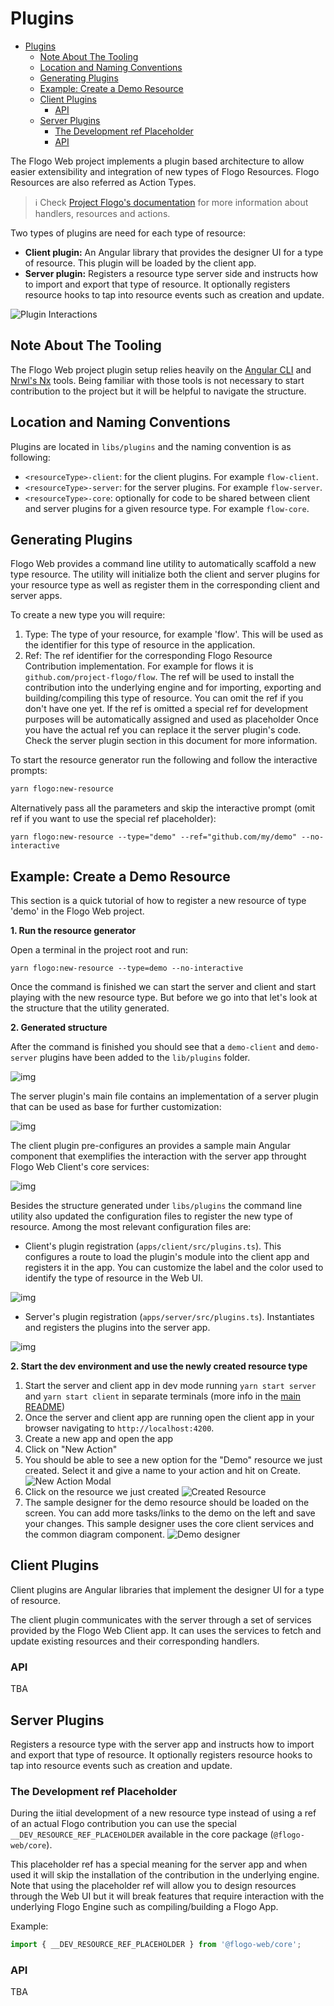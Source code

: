 # Plugins

- [Plugins](#plugins)
  - [Note About The Tooling](#note-about-the-tooling)
  - [Location and Naming Conventions](#location-and-naming-conventions)
  - [Generating Plugins](#generating-plugins)
  - [Example: Create a Demo Resource](#example--create-a-demo-resource)
  - [Client Plugins](#client-plugins)
    - [API](#api)
  - [Server Plugins](#server-plugins)
    - [The Development ref Placeholder](#the-development-ref-placeholder)
    - [API](#api-1)

The Flogo Web project implements a plugin based architecture to allow easier extensibility and integration of new types
of Flogo Resources. Flogo Resources are also referred as Action Types.

> :information_source: Check [Project Flogo's documentation](https://github.com/TIBCOSoftware/flogo) for more information about handlers, resources and actions.

Two types of plugins are need for each type of resource:

- **Client plugin:** An Angular library that provides the designer UI for a type of resource. This plugin will be loaded by the client app.
- **Server plugin:** Registers a resource type server side and instructs how to import and export that type of resource.
  It optionally registers resource hooks to tap into resource events such as creation and update.

![Plugin Interactions](img/plugins-interaction.png)

## Note About The Tooling

The Flogo Web project plugin setup relies heavily on the [Angular CLI](https://cli.angular.io/) and [Nrwl's Nx](https://github.com/nrwl/nx) tools.
Being familiar with those tools is not necessary to start contribution to the project but it will be helpful to navigate the structure.

## Location and Naming Conventions

Plugins are located in `libs/plugins` and the naming convention is as following:

- `<resourceType>-client`: for the client plugins. For example `flow-client`.
- `<resourceType>-server`: for the server plugins. For example `flow-server`.
- `<resourceType>-core`: optionally for code to be shared between client and server plugins for a given resource type.
  For example `flow-core`.

## Generating Plugins

Flogo Web provides a command line utility to automatically scaffold a new type resource. The utility will initialize both the client and
server plugins for your resource type as well as register them in the corresponding client and server apps.

To create a new type you will require:

1. Type: The type of your resource, for example 'flow'. This will be used as the identifier for this type of resource in the application.
2. Ref: The ref identifier for the corresponding Flogo Resource Contribution implementation. For example for flows it is `github.com/project-flogo/flow`.
   The ref will be used to install the contribution into the underlying engine and for importing, exporting and building/compiling this type of resource. You
   can omit the ref if you don't have one yet. If the ref is omitted a special ref for development purposes will be automatically assigned and used as placeholder
   Once
   you have the actual ref you can replace it the server plugin's code. Check the server plugin section in this document for more information.

To start the resource generator run the following and follow the interactive prompts:

```bash
yarn flogo:new-resource
```

Alternatively pass all the parameters and skip the interactive prompt (omit ref if you want to use the special ref placeholder):

```
yarn flogo:new-resource --type="demo" --ref="github.com/my/demo" --no-interactive
```

## Example: Create a Demo Resource

This section is a quick tutorial of how to register a new resource of type 'demo' in the Flogo Web project.

**1. Run the resource generator**

Open a terminal in the project root and run:

```
yarn flogo:new-resource --type=demo --no-interactive
```

Once the command is finished we can start the server and client and start playing with the new resource type. But before we go into that
let's look at the structure that the utility generated.

**2. Generated structure**

After the command is finished you should see that a `demo-client` and `demo-server` plugins have been added to the `lib/plugins` folder.

![img](img/plugins-demo-structure.png)

The server plugin's main file contains an implementation of a server plugin that can be used as base for further customization:

![img](img/plugins-server-plugin.png)

The client plugin pre-configures an provides a sample main Angular component that exemplifies the interaction with the server
app throught Flogo Web Client's core services:

![img](img/plugins-client-plugin.png)

Besides the structure generated under `libs/plugins` the command line utility also updated the configuration files to register the new type of resource.
Among the most relevant configuration files are:

- Client's plugin registration (`apps/client/src/plugins.ts`). This configures a route to load the plugin's module into the client app and registers it
  in the app. You can customize the label and the color used to identify the type of resource in the Web UI.

![img](img/plugins-registered-client.png)

- Server's plugin registration (`apps/server/src/plugins.ts`). Instantiates and registers the plugins into the server app.

![img](img/plugins-registered-server.png)

**2. Start the dev environment and use the newly created resource type**

1. Start the server and client app in dev mode running `yarn start server` and `yarn start client` in separate terminals (more info in the [main README](../README.md#run-locally))
2. Once the server and client app are running open the client app in your browser navigating to `http://localhost:4200`.
3. Create a new app and open the app
4. Click on "New Action"
5. You should be able to see a new option for the "Demo" resource we just created. Select it and give a name to your action and hit on Create.
   ![New Action Modal](img/plugins-demo-create-resource.png)
6. Click on the resource we just created
   ![Created Resource](img/plugins-demo-resource-created.png)
7. The sample designer for the demo resource should be loaded on the screen. You can add more tasks/links to the demo on the left
   and save your changes. This sample designer uses the core client services and the common diagram component.
   ![Demo designer](img/plugins-demo-editor.png)

## Client Plugins

Client plugins are Angular libraries that implement the designer UI for a type of resource.

The client plugin communicates with the server through a set of services provided by the Flogo Web Client app. It can uses
the services to fetch and update existing resources and their corresponding handlers.

### API

TBA

## Server Plugins

Registers a resource type with the server app and instructs how to import and export that type of resource.
It optionally registers resource hooks to tap into resource events such as creation and update.

### The Development ref Placeholder

During the iitial development of a new resource type instead of using a ref of an actual Flogo contribution
you can use the special `__DEV_RESOURCE_REF_PLACEHOLDER` available in the core package (`@flogo-web/core`).

This placeholder ref has a special meaning for the server app and when used it will skip the installation of the contribution
in the underlying engine. Note that using the placeholder ref will allow you to design resources through the Web UI but it will break features
that require interaction with the underlying Flogo Engine such as compiling/building a Flogo App.

Example:

```typescript
import { __DEV_RESOURCE_REF_PLACEHOLDER } from '@flogo-web/core';
```

### API

TBA
